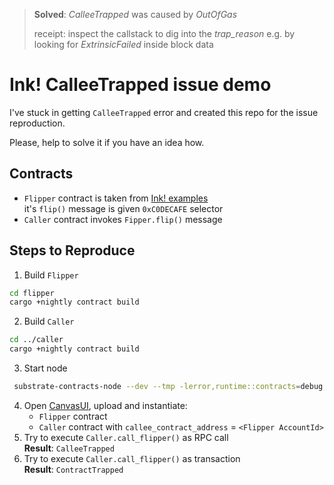 > **Solved**: *CalleeTrapped* was caused by *OutOfGas*
> 
> receipt: inspect the callstack to dig into the *trap_reason*
> e.g. by looking for *ExtrinsicFailed* inside block data

# Ink! CalleeTrapped issue demo
I've stuck in getting `CalleeTrapped` error and created this repo for the issue reproduction.  

Please, help to solve it if you have an idea how. 

## Contracts
+ `Flipper` contract is taken from [Ink! examples](https://github.com/paritytech/ink/tree/master/examples)  
  it's `flip()` message is given `0xC0DECAFE` selector 
+ `Caller` contract invokes `Fipper.flip()` message

## Steps to Reproduce
1. Build `Flipper`  
  ```bash
  cd flipper
  cargo +nightly contract build
  ```
2. Build `Caller`  
  ```bash
  cd ../caller
  cargo +nightly contract build
  ```
3. Start node  
  ```bash
   substrate-contracts-node --dev --tmp -lerror,runtime::contracts=debug 
  ```   
4. Open [CanvasUI](https://paritytech.github.io/canvas-ui/#/), upload and instantiate:
   - `Flipper` contract
   - `Caller` contract with `callee_contract_address` = `<Flipper AccountId>`
5. Try to execute `Caller.call_flipper()` as RPC call  
   **Result**: `CalleeTrapped`
5. Try to execute `Caller.call_flipper()` as transaction  
   **Result**: `ContractTrapped`